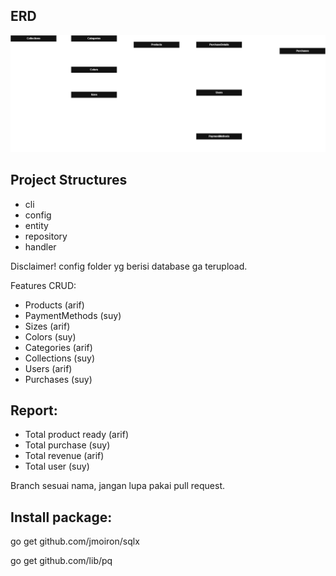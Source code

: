 ## ERD
![alt text](https://github.com/zuyatna/clothing-pair-project/blob/main/erd/clothes.drawio.png?raw=true)

## Project Structures
- cli
- config
- entity
- repository
- handler

Disclaimer! config folder yg berisi database ga terupload.

Features CRUD:
- Products (arif)
- PaymentMethods (suy)
- Sizes (arif)
- Colors (suy)
- Categories (arif)
- Collections (suy)
- Users (arif)
- Purchases (suy)

## Report:
- Total product ready (arif)
- Total purchase (suy)
- Total revenue (arif)
- Total user (suy)

Branch sesuai nama, jangan lupa pakai pull request.

## Install package:

go get github.com/jmoiron/sqlx

go get github.com/lib/pq